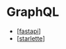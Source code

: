 # GraphQL

- [[fastapi]]
- [[starlette]]

[//begin]: # "Autogenerated link references for markdown compatibility"
[fastapi]: ../lists/fastapi "Аastapi"
[starlette]: starlette "Starlette"
[//end]: # "Autogenerated link references"